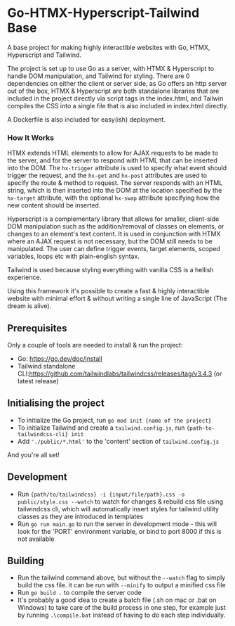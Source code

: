 # Go-HTMX-Hyperscript-Tailwind Base

A base project for making highly interactible websites with Go, HTMX, Hyperscript and Tailwind.

The project is set up to use Go as a server, with HTMX & Hyperscript to handle DOM manipulation, and Tailwind for styling. There are 0 dependencies on either the client or server side, as Go offers an http server out of the box, HTMX & Hyperscript are both standalone libraries that are included in the project directly via script tags in the index.html, and Tailwin compiles the CSS into a single file that is also included in index.html directly.

A Dockerfile is also included for easy(ish) deployment.

### How It Works

HTMX extends HTML elements to allow for AJAX requests to be made to the server, and for the server to respond with HTML that can be inserted into the DOM. The `hx-trigger` attribute is used to specify what event should trigger the request, and the `hx-get` and `hx-post` attributes are used to specify the route & method to request. The server responds with an HTML string, which is then inserted into the DOM at the location specified by the `hx-target` attribute, with the optional `hx-swap` attribute specifying how the new content should be inserted.

Hyperscript is a complementary library that allows for smaller, client-side DOM manipulation such as the addition/removal of classes on elements, or changes to an element's text content. It is used in conjunction with HTMX where an AJAX request is not necessary, but the DOM still needs to be manipulated. The user can define trigger events, target elements, scoped variables, loops etc with plain-english syntax.

Tailwind is used because styling everything with vanilla CSS is a hellish experience.

Using this framework it's possible to create a fast & highly interactible website with minimal effort & without writing a single line of JavaScript (The dream is alive).

## Prerequisites

Only a couple of tools are needed to install & run the project:
- Go: https://go.dev/doc/install
- Tailwind standalone CLI:https://github.com/tailwindlabs/tailwindcss/releases/tag/v3.4.3 (or latest release)

## Initialising the project
- To initialize the Go project, run `go mod init {name of the project}`
- To initialize Tailwind and create a `tailwind.config.js`, run `{path-to-tailwindcss-cli} init`
- Add `'./public/*.html'` to the 'content' section of `tailwind.config.js`

And you're all set!

## Development
- Run `{path/to/tailwindcss} -i {input/file/path}.css -o public/style.css --watch` to watch for changes & rebuild css file using tailwindcss cli, which will automatically insert styles for tailwind utility classes as they are introduced in templates
- Run `go run main.go` to run the server in development mode - this will look for the 'PORT' environment variable, or bind to port 8000 if this is not available

## Building
- Run the tailwind command above, but without the `--watch` flag to simply build the css file. it can be run with `--minify` to output a minified css file
- Run `go build .` to compile the server code
- It's probably a good idea to create a batch file (.sh on mac or .bat on Windows) to take care of the build process in one step, for example just by running `.\compile.bat` instead of having to do each step individually.
